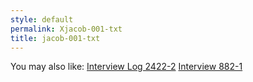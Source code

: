 ```yaml
---
style: default
permalink: Xjacob-001-txt
title: jacob-001-txt
---
```

You may also like:
[Interview Log 2422-2](http://scp-wiki.net/interview-log-2422-2)
[Interview 882-1](http://scp-wiki.net/interview-882-1)